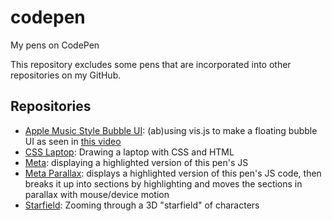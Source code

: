 # codepen
My pens on CodePen

This repository excludes some pens that are incorporated into other repositories on my GitHub.


## Repositories

- [Apple Music Style Bubble UI](https://codepen.io/controversial/pen/wWVGOv): (ab)using vis.js to make a floating bubble UI as seen in [this video](https://vimeo.com/132839044#t=115s)
- [CSS Laptop](https://codepen.io/controversial/pen/JKgpwp): Drawing a laptop with CSS and HTML
- [Meta](https://codepen.io/controversial/pen/ZeEpmZ): displaying a highlighted version of this pen's JS
- [Meta Parallax](https://codepen.io/controversial/pen/ZeEpmZ): displays a highlighted version of this pen's JS code, then breaks it up into sections by highlighting and moves the sections in parallax with mouse/device motion
- [Starfield](http://codepen.io/controversial/pen/yMMGZq/): Zooming through a 3D "starfield" of characters
